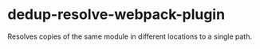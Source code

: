 # dedup-resolve-webpack-plugin
Resolves copies of the same module in different locations to a single path.
